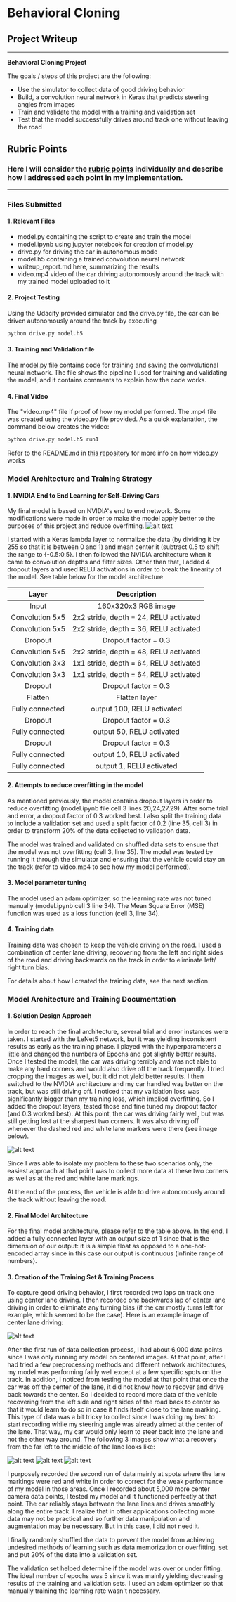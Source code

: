 # **Behavioral Cloning** 

##  Project Writeup 


---

**Behavioral Cloning Project**

The goals / steps of this project are the following:
* Use the simulator to collect data of good driving behavior
* Build, a convolution neural network in Keras that predicts steering angles from images
* Train and validate the model with a training and validation set
* Test that the model successfully drives around track one without leaving the road


[//]: # (Image References)

[image1]: ./examples/end-to-end-architecture.png "NVIDIA Model Architecture"
[image2]: ./data/IMG/center_2018_12_23_23_52_56_437.jpg "Training example"
[image3]: ./data/IMG/center_2018_12_25_00_08_30_859.jpg "Recovery Image"
[image4]: ./data/IMG/center_2018_12_25_00_08_34_947.jpg "Recovery Image"
[image5]: ./data/IMG/center_2018_12_25_00_08_36_036.jpg "Recovery Image"
[image6]: ./data/IMG/center_2018_12_25_00_06_51_541.jpg "Red and white lane"
[image7]: ./examples/placeholder_small.png "Flipped Image"

## Rubric Points
### Here I will consider the [rubric points](https://review.udacity.com/#!/rubrics/432/view) individually and describe how I addressed each point in my implementation.  

---
### Files Submitted

#### 1. Relevant Files

* model.py containing the script to create and train the model
* model.ipynb using jupyter notebook for creation of model.py
* drive.py for driving the car in autonomous mode
* model.h5 containing a trained convolution neural network 
* writeup_report.md here, summarizing the results
* video.mp4 video of the car driving autonomously around the track with my trained model uploaded to it

#### 2. Project Testing
Using the Udacity provided simulator and the drive.py file, the car can be driven autonomously around the track by executing 
```sh
python drive.py model.h5
```

#### 3. Training and Validation file

The model.py file contains code for training and saving the convolutional neural network. The file shows the pipeline I used for training and validating the model, and it contains comments to explain how the code works. 

#### 4. Final Video
The "video.mp4" file if proof of how my model performed. The .mp4 file was created using the video.py file provided. As a quick explanation, the command below creates the video:
```sh 
python drive.py model.h5 run1
```
Refer to the README.md in [this repository](https://github.com/udacity/CarND-Behavioral-Cloning-P3) for more info on how video.py works



### Model Architecture and Training Strategy

#### 1. NVIDIA End to End Learning for Self-Driving Cars

My final model is based on NVIDIA's end to end network. Some modifications were made in order to make the model apply better to the purposes of this project and reduce overfitting.
![alt text][image1]

I started with a Keras lambda layer to normalize the data (by dividing it by 255 so that it is between 0 and 1) and mean center it (subtract 0.5 to shift the range to {-0.5:0.5}. I then followed the NVIDIA architecture when it came to convolution depths and filter sizes. Other than that, I added 4 dropout layers and used RELU activations in order to break the linearity of the model. See table below for the model architecture

| Layer         		|     Description	        					| 
|:---------------------:|:---------------------------------------------:| 
| Input         		| 160x320x3 RGB image       					| 
| Convolution 5x5     	| 2x2 stride, depth = 24, RELU activated       	|
| Convolution 5x5     	| 2x2 stride, depth = 36, RELU activated       	|
| Dropout				| Dropout factor = 0.3   						|
| Convolution 5x5     	| 2x2 stride, depth = 48, RELU activated       	|
| Convolution 3x3     	| 1x1 stride, depth = 64, RELU activated       	|
| Convolution 3x3     	| 1x1 stride, depth = 64, RELU activated       	|
| Dropout				| Dropout factor = 0.3   						|
| Flatten       		| Flatten layer									|
| Fully connected		| output 100, RELU activated					|
| Dropout				| Dropout factor = 0.3   						|
| Fully connected		| output 50, RELU activated						|
| Dropout				| Dropout factor = 0.3   						|
| Fully connected		| output 10, RELU activated                     |
| Fully connected		| output 1, RELU activated                      |



#### 2. Attempts to reduce overfitting in the model

As mentioned previously, the model contains dropout layers in order to reduce overfitting (model.ipynb file cell 3 lines 20,24,27,29). After some trial and error, a dropout factor of 0.3 worked best. I also split the training data to include a validation set and used a split factor of 0.2 (line 35, cell 3) in order to transform 20% of the data collected to validation data.

The model was trained and validated on shuffled data sets to ensure that the model was not overfitting (cell 3, line 35). The model was tested by running it through the simulator and ensuring that the vehicle could stay on the track (refer to video.mp4 to see how my model performed).

#### 3. Model parameter tuning

The model used an adam optimizer, so the learning rate was not tuned manually (model.ipynb cell 3 line 34). The Mean Square Error (MSE) function was used as a loss function (cell 3, line 34).

#### 4.  Training data

Training data was chosen to keep the vehicle driving on the road. I used a combination of center lane driving, recovering from the left and right sides of the road and driving backwards on the track in order to eliminate left/ right turn bias. 

For details about how I created the training data, see the next section. 

### Model Architecture and Training Documentation

#### 1. Solution Design Approach

In order to reach the final architecture, several trial and error instances were taken. I started with the LeNet5 network, but it was yielding inconsistent results as early as the training phase. I played with the hyperparameters a little and changed the numbers of Epochs and got slightly better results. Once I tested the model, the car was driving terribly and was not able to make any hard corners and would also drive off the track frequently. I tried cropping the images as well, but it did not yield better results. 
I then switched to the NVIDIA architecture and my car handled way better on the track, but was still driving off. I noticed that my validation loss was significantly bigger than my training loss, which implied overfitting. So I added the dropout layers, tested those and fine tuned my dropout factor (and 0.3 worked best). At this point, the car was driving fairly well, but was still getting lost at the sharpest two corners. It was also driving off whenever the dashed red and white lane markers were there (see image below).

![alt text][image6]


Since I was able to isolate my problem to these two scenarios only, the easiest approach at that point was to collect more data at these two corners as well as at the red and white lane markings.

At the end of the process, the vehicle is able to drive autonomously around the track without leaving the road.

#### 2. Final Model Architecture

For the final model architecture, please refer to the table above. In the end, I added a fully connected layer with an output size of 1 since that is the dimension of our output: it is a simple float as opposed to a one-hot-encoded array since in this case our output is continuous (infinite range of numbers).


#### 3. Creation of the Training Set & Training Process

To capture good driving behavior, I first recorded two laps on track one using center lane driving. I then recorded one backwards lap of center lane driving in order to eliminate any turning bias (if the car mostly turns left for example, which seemed to be the case). Here is an example image of center lane driving:

![alt text][image2]

After the first run of data collection process, I had about 6,000 data points since I was only running my model on centered images. At that point, after I had tried a few preprocessing methods and different network architectures, my model was performing fairly well except at a few specific spots on the track. In addition, I noticed from testing the  model at that point that once the car was off the center of the lane, it did not know how to recover and drive back towards the center. So I decided to record more data of the vehicle recovering from the left side and right sides of the road back to center so that it would learn to do so in case it finds itself close to the lane marking. This type of data was a bit tricky to collect since I was doing my best to start recording while my steering angle was already aimed at the center of the lane. That way, my car would only learn to steer back into the lane and not the other way around. The following 3 images show what a recovery from the far left to the middle of the lane looks like:

![alt text][image3]
![alt text][image4]
![alt text][image5]

I purposely recorded the second run of data mainly at spots where the lane markings were red and white in order to correct for the weak performance of my model in those areas.
Once I recorded about 5,000 more center camera data points, I tested my model and it functioned perfectly at that point. The car reliably stays between the lane lines and drives smoothly along the entire track. I realize that in other applications collecting more data may not be practical and so further data manipulation and augmentation may be necessary. But in this case, I did not need it.


I finally randomly shuffled the data to prevent the model from achieving undesired methods of learning such as data memorization or overfitting. set and put 20% of the data into a validation set. 

The validation set helped determine if the model was over or under fitting. The ideal number of epochs was 5 since it was mainly yielding decreasing results of the training and validation sets. I used an adam optimizer so that manually training the learning rate wasn't necessary.
